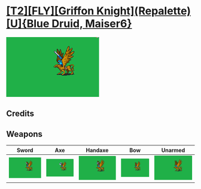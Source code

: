 # [\[T2\]\[FLY\]\[Griffon Knight\]\(Repalette\)\[U\]{Blue Druid, Maiser6}](./)

<img src="./1.%20Sword%20(Possibly%20borked)/Sword_000.png" alt="[T2][FLY][Griffon Knight](Repalette)[U]{Blue Druid, Maiser6} standing" />

## Credits



## Weapons


|Sword |Axe |Handaxe |Bow |Unarmed |
|  :---: | :---: | :---: | :---: | :---: |
| <img alt="Sword animation" src="./1.%20Sword%20(Possibly%20borked)/Sword.gif" /> | <img alt="Axe animation" src="./3.%20Axe/Axe.gif" /> | <img alt="Handaxe animation" src="./4.%20Handaxe/Handaxe.gif" /> | <img alt="Bow animation" src="./5.%20Bow/Bow.gif" /> | <img alt="Unarmed animation" src="./8.%20Unarmed/Unarmed.gif" /> |

